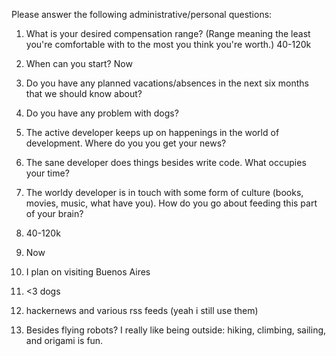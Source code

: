 Please answer the following administrative/personal questions:

1. What is your desired compensation range? (Range meaning the least you're comfortable with to the most you think you're worth.) 40-120k

2. When can you start? Now

3. Do you have any planned vacations/absences in the next six months that we should know about?

4. Do you have any problem with dogs?

5. The active developer keeps up on happenings in the world of development. Where do you you get your news?

6. The sane developer does things besides write code. What occupies your time?

7. The worldy developer is in touch with some form of culture (books, movies, music, what have you). How do you go about feeding this part of your brain?

1. 40-120k
2. Now
3. I plan on visiting Buenos Aires
4. <3 dogs
5. hackernews and various rss feeds (yeah i still use them)
6. Besides flying robots? I really like being outside: hiking, climbing, sailing, and origami is fun.
